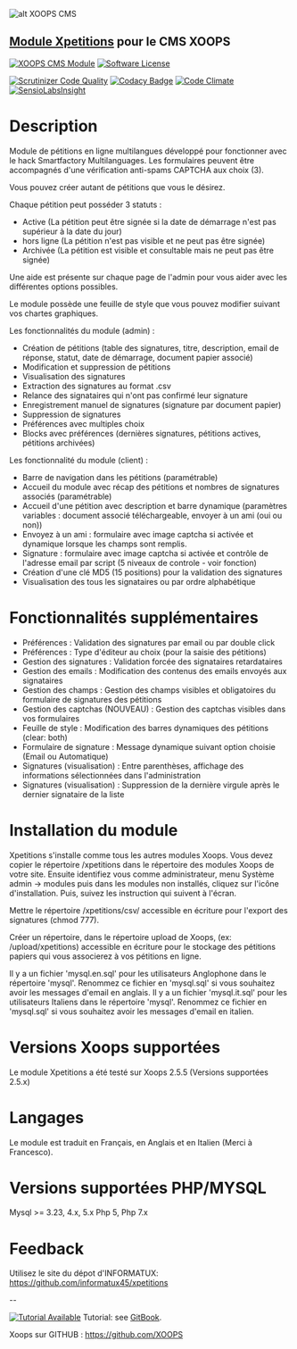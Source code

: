 ![alt XOOPS CMS](https://xoops.org/images/logoXoops4GithubRepository.png)
## [Module Xpetitions](https://dev.informatux.com "Module Xpetitions") pour le CMS XOOPS
[![XOOPS CMS Module](https://img.shields.io/badge/XOOPS%20CMS-Module-blue.svg)](https://xoops.org)
[![Software License](https://img.shields.io/badge/license-GPL-brightgreen.svg?style=flat)](http://www.gnu.org/licenses/gpl-2.0.html)

[![Scrutinizer Code Quality](https://img.shields.io/scrutinizer/g/mambax7/xpetitions.svg?style=flat)](https://scrutinizer-ci.com/g/mambax7/xpetitions/?branch=master)
[![Codacy Badge](https://api.codacy.com/project/badge/grade/2d27c0023ee54f0b9ba2b5d17a68b2a5)](https://www.codacy.com/app/mambax7/xpetitions)
[![Code Climate](https://img.shields.io/codeclimate/github/mambax7/xpetitions.svg?style=flat)](https://codeclimate.com/github/mambax7/xpetitions)
[![SensioLabsInsight](https://insight.sensiolabs.com/projects/9dc918fe-ea63-4675-832c-8f6c74cdf78f/mini.png)](https://insight.sensiolabs.com/projects/9dc918fe-ea63-4675-832c-8f6c74cdf78f)

Description
=================

Module de pétitions en ligne multilangues développé pour fonctionner avec le hack Smartfactory Multilanguages.
Les formulaires peuvent être accompagnés d'une vérification anti-spams CAPTCHA aux choix (3).

Vous pouvez créer autant de pétitions que vous le désirez.

Chaque pétition peut posséder 3 statuts :
* Active (La pétition peut être signée si la date de démarrage n'est pas supérieur à la date du jour)
* hors ligne (La pétition n'est pas visible et ne peut pas être signée)
* Archivée (La pétition est visible et consultable mais ne peut pas être signée)

Une aide est présente sur chaque page de l'admin pour vous aider avec les différentes options possibles.

Le module possède une feuille de style que vous pouvez modifier suivant vos chartes graphiques.

Les fonctionnalités du module (admin) :
- Création de pétitions (table des signatures, titre, description, email de réponse, statut, date de démarrage, document papier associé)
- Modification et suppression de pétitions
- Visualisation des signatures
- Extraction des signatures au format .csv
- Relance des signataires qui n'ont pas confirmé leur signature
- Enregistrement manuel de signatures (signature par document papier)
- Suppression de signatures
- Préférences avec multiples choix
- Blocks avec préférences (dernières signatures, pétitions actives, pétitions archivées)

Les fonctionnalité du module (client) :
- Barre de navigation dans les pétitions (paramétrable)
- Accueil du module avec récap des pétitions et nombres de signatures associés (paramétrable)
- Accueil d'une pétition avec description et barre dynamique (paramètres variables : document associé téléchargeable, envoyer à un ami (oui ou non))
- Envoyez à un ami : formulaire avec image captcha si activée et dynamique lorsque les champs sont remplis.
- Signature : formulaire avec image captcha si activée et contrôle de l'adresse email par script (5 niveaux de controle - voir fonction)
- Création d'une clé MD5 (15 positions) pour la validation des signatures
- Visualisation des tous les signataires ou par ordre alphabétique


Fonctionnalités supplémentaires
===============================

- Préférences : Validation des signatures par email ou par double click
- Préférences : Type d'éditeur au choix (pour la saisie des pétitions)
- Gestion des signatures : Validation forcée des signataires retardataires
- Gestion des emails : Modification des contenus des emails envoyés aux signataires
- Gestion des champs : Gestion des champs visibles et obligatoires du formulaire de signatures des pétitions
- Gestion des captchas (NOUVEAU) : Gestion des captchas visibles dans vos formulaires
- Feuille de style : Modification des barres dynamiques des pétitions (clear: both)
- Formulaire de signature : Message dynamique suivant option choisie (Email ou Automatique)
- Signatures (visualisation) : Entre parenthèses, affichage des informations sélectionnées dans l'administration
- Signatures (visualisation) : Suppression de la dernière virgule après le dernier signataire de la liste


Installation du module
======================

Xpetitions s'installe comme tous les autres modules Xoops.
Vous devez copier le répertoire /xpetitions dans le répertoire des modules Xoops de votre site.
Ensuite identifiez vous comme administrateur, menu Système admin -> modules puis dans les modules non installés, cliquez sur l'icône d'installation.
Puis, suivez les instruction qui suivent à l'écran.

Mettre le répertoire /xpetitions/csv/ accessible en écriture pour l'export des signatures (chmod 777).

Créer un répertoire, dans le répertoire upload de Xoops, (ex: /upload/xpetitions) accessible en écriture pour le stockage des pétitions papiers qui vous associerez à vos pétitions en ligne.

Il y a un fichier 'mysql.en.sql' pour les utilisateurs Anglophone dans le répertoire 'mysql'. Renommez ce fichier en 'mysql.sql' si vous souhaitez avoir les messages d'email en anglais.
Il y a un fichier 'mysql.it.sql' pour les utilisateurs Italiens dans le répertoire 'mysql'. Renommez ce fichier en 'mysql.sql' si vous souhaitez avoir les messages d'email en italien.

Versions Xoops supportées
=========================

Le module Xpetitions a été testé sur Xoops 2.5.5 (Versions supportées 2.5.x)


Langages
========

Le module est traduit en Français, en Anglais et en Italien (Merci à Francesco).



Versions supportées PHP/MYSQL
=============================

Mysql >= 3.23, 4.x, 5.x Php 5, Php 7.x



Feedback
========

Utilisez le site du dépot d'INFORMATUX:
https://github.com/informatux45/xpetitions

--

[![Tutorial Available](https://xoops.org/images/tutorial-available-blue.svg)](https://xoops.gitbook.io/xoops-xpetitions-module/) Tutorial: see [GitBook](https://xoops.gitbook.io/xoops-xpetitions-module/).


Xoops sur GITHUB : https://github.com/XOOPS
